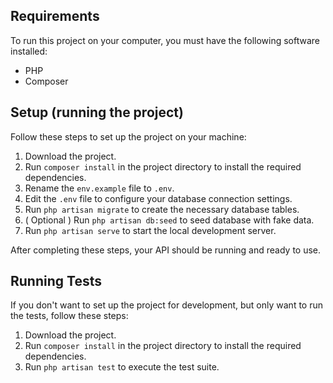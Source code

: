 ## Requirements

To run this project on your computer, you must have the following software installed:

- PHP
- Composer

## Setup (running the project)

Follow these steps to set up the project on your machine:

1. Download the project.
2. Run `composer install` in the project directory to install the required dependencies.
3. Rename the `env.example` file to `.env`.
4. Edit the `.env` file to configure your database connection settings.
5. Run `php artisan migrate` to create the necessary database tables.
6. ( Optional ) Run `php artisan db:seed` to seed database with fake data.
7. Run `php artisan serve` to start the local development server.

After completing these steps, your API should be running and ready to use.

## Running Tests

If you don't want to set up the project for development, but only want to run the tests, follow these steps:

1. Download the project.
2. Run `composer install` in the project directory to install the required dependencies.
3. Run `php artisan test` to execute the test suite. 
